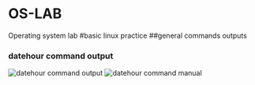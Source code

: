 # OS-LAB
Operating system lab
#basic linux practice
##general commands outputs
### datehour command output
![datehour command output](datehour.png)
![datehour command manual](mdatehour.png)

